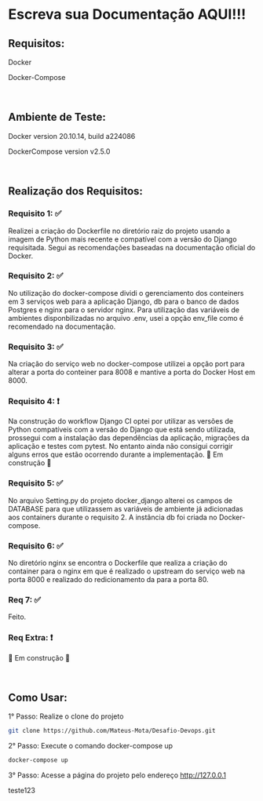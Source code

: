 # Escreva sua Documentação AQUI!!!

## Requisitos:
Docker

Docker-Compose

<br>

## Ambiente de Teste:
Docker version 20.10.14, build a224086

DockerCompose version v2.5.0

<br>

## Realização dos Requisitos:

### Requisito 1: :white_check_mark:
Realizei a criação do Dockerfile no diretório raiz do projeto usando a imagem de Python mais recente e compatível com a versão do Django requisitada.
Segui as recomendações baseadas na documentação oficial do Docker.

### Requisito 2: :white_check_mark:
No utilização do docker-compose dividi o gerenciamento dos conteiners em 3 serviços web para a aplicação Django, db para o banco de dados Postgres e nginx para o servidor nginx.
Para utilização das variáveis de ambientes disponbilizadas no arquivo .env, usei a opção env_file como é recomendado na documentação.

### Requisito 3: :white_check_mark:
Na criação do serviço web no docker-compose utilizei a opção port para alterar a porta do conteiner para 8008 e mantive a porta do Docker Host em 8000.

### Requisito 4: :heavy_exclamation_mark:
Na construção do workflow Django CI optei por utilizar as versões de Python compatíveis com a versão do Django que está sendo utilizada, prossegui com a instalação das dependências da aplicação, migrações da aplicação e testes com pytest.
No entanto ainda não consigui corrigir alguns erros que estão ocorrendo durante a implementação.
:construction: Em construção :construction:

### Requisito 5: :white_check_mark:
No arquivo Setting.py do projeto docker_django alterei os campos de DATABASE para que utilizassem as variáveis de ambiente já adicionadas aos containers durante o requisito 2. A instância db foi criada no Docker-compose.

### Requisito 6: :white_check_mark:
No diretório nginx se encontra o Dockerfile que realiza a criação do container para o nginx em que é realizado o upstream do serviço web na porta 8000 e realizado do redicionamento da para a porta 80.

### Req 7: :white_check_mark:
Feito.

### Req Extra: :heavy_exclamation_mark:
:construction: Em construção :construction:

<br>

## Como Usar:

1° Passo: Realize o clone do projeto

~~~bash
git clone https://github.com/Mateus-Mota/Desafio-Devops.git
~~~

2° Passo: Execute o comando docker-compose up
~~~bash
docker-compose up
~~~

3° Passo: Acesse a página do projeto pelo endereço http://127.0.0.1

teste123
